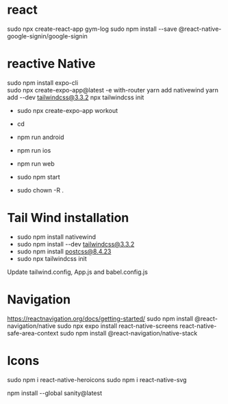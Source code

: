 # react
sudo npx create-react-app gym-log
sudo npm install --save @react-native-google-signin/google-signin




# reactive Native
sudo npm install  expo-cli  
sudo npx create-expo-app@latest -e with-router
yarn add nativewind
yarn add --dev tailwindcss@3.3.2
npx tailwindcss init


- sudo npx create-expo-app workout
- cd <app>
- npm run android
- npm run ios
- npm run web

- sudo npm start
- sudo chown -R <username> .

# Tail Wind installation
- sudo npm install nativewind
- sudo npm install --dev tailwindcss@3.3.2
- sudo npm install postcss@8.4.23
- sudo npx tailwindcss init

Update tailwind.config, App.js and babel.config.js 


# Navigation
https://reactnavigation.org/docs/getting-started/
sudo npm install @react-navigation/native
sudo npx expo install react-native-screens react-native-safe-area-context
sudo npm install @react-navigation/native-stack


# Icons
sudo npm i react-native-heroicons
sudo npm i react-native-svg



npm install --global sanity@latest